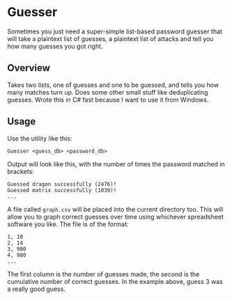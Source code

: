 # Guesser
Sometimes you just need a super-simple list-based password guesser that will take a plaintext list of guesses, a plaintext list of attacks and tell you how many guesses you got right.

## Overview
Takes two lists, one of guesses and one to be guessed, and tells you how many matches turn up. Does some other small stuff like deduplicating guesses. Wrote this in C# fast because I want to use it from Windows.

## Usage
Use the utility like this:

```
Guesser <guess_db> <password_db>
```

Output will look like this, with the number of times the password matched in brackets:

```
Guessed dragon successfully (2476)!
Guessed matrix successfully (1039)!
...
```

A file called `graph.csv` will be placed into the current directory too. This will allow you to graph correct guesses over time using whichever spreadsheet software you like. The file is of the format:

```
1, 10
2, 14
3, 900
4, 980
...
```

The first column is the number of guesses made, the second is the cumulative number of correct guesses. In the example above, guess 3 was a really good guess.
